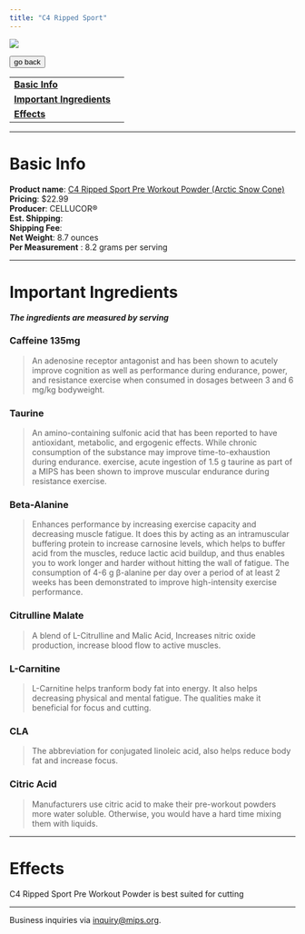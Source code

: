 ```yaml
---
title: "C4 Ripped Sport"
---
```


![](/images/c4-ripped.jpg)

<form>
 <input type="button" value="go back" onclick="history.back()">
</form>

|  |  |
| ----- | -------- |
| [**Basic Info**](#basic-info)    |
| [**Important Ingredients**](#important-ingredients)  |
| [**Effects**](#effects)  |

---
Basic Info
=============
**Product name**: [C4 Ripped Sport Pre Workout Powder (Arctic Snow Cone)](https://cellucor.com/products/c4-ripped-sport?pr_prod_strat=description&pr_rec_pid=210167136274&pr_ref_pid=8483851346&pr_seq=uniform) \
**Pricing**: $22.99 \
**Producer**: CELLUCOR® \
**Est. Shipping**: \
**Shipping Fee**: \
**Net Weight**: 8.7 ounces \
**Per Measurement** : 8.2 grams per serving

---

Important Ingredients
=============
***The ingredients are measured by serving***

### **Caffeine 135mg**
>  An adenosine receptor antagonist and has been shown to acutely improve cognition as well as performance during endurance, power, and resistance exercise when consumed in dosages between 3 and 6 mg/kg bodyweight.

### **Taurine**
> An amino-containing sulfonic acid that has been reported to have antioxidant, metabolic, and ergogenic effects. While chronic consumption of the substance may improve time-to-exhaustion during endurance. exercise, acute ingestion of 1.5 g taurine as part of a MIPS has been shown to improve muscular endurance during resistance exercise. 

### Beta-Alanine
> Enhances performance by increasing exercise capacity and decreasing muscle fatigue. It does this by acting as an intramuscular buffering protein to increase carnosine levels, which helps to buffer acid from the muscles, reduce lactic acid buildup, and thus enables you to work longer and harder without hitting the wall of fatigue. The consumption of 4-6 g β-alanine per day over a period of at least 2 weeks has been demonstrated to improve high-intensity exercise performance.

### **Citrulline Malate**
> A blend of L-Citrulline and Malic Acid, Increases nitric oxide production, increase blood flow to active muscles. 

### **L-Carnitine**
> L-Carnitine helps tranform body fat into energy. It also helps decreasing physical and mental fatigue. The qualities make it beneficial for focus and cutting.

### **CLA**
> The abbreviation for conjugated linoleic acid, also helps reduce body fat and increase focus.

### **Citric Acid**
>Manufacturers use citric acid to make their pre-workout powders more water soluble. Otherwise, you would have a hard time mixing them with liquids.


---
Effects
=============
C4 Ripped Sport Pre Workout Powder is best suited for cutting

---
Business inquiries via inquiry@mips.org.
